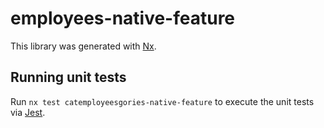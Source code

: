 
# employees-native-feature

This library was generated with [Nx](https://nx.dev).

## Running unit tests

Run `nx test catemployeesgories-native-feature` to execute the unit tests via [Jest](https://jestjs.io).
